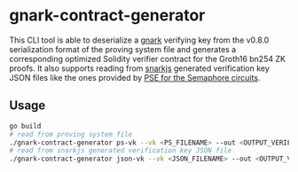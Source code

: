 # gnark-contract-generator

This CLI tool is able to deserialize a [gnark](https://github.com/Consensys/gnark/) verifying key from the v0.8.0 serialization format of the proving system file and generates a corresponding optimized Solidity verifier contract for the Groth16 bn254 ZK proofs. It also supports reading from [snarkjs](https://github.com/iden3/snarkjs) generated verification key JSON files like the ones provided by [PSE for the Semaphore circuits](https://www.trusted-setup-pse.org/).

## Usage

```bash
go build
# read from proving system file
./gnark-contract-generator ps-vk --vk <PS_FILENAME> --out <OUTPUT_VERIFIER_CONTRACT_FILENAME>
# read from snarkjs generated verification key JSON file
./gnark-contract-generator json-vk --vk <JSON_FILENAME> --out <OUTPUT_VERIFIER_CONTRACT_FILENAME>
```

